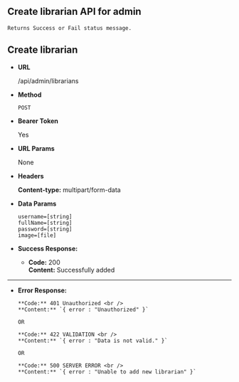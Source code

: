 **Create librarian API for admin**
----
    Returns Success or Fail status message.

## Create librarian

* **URL**

  /api/admin/librarians

* **Method**

  `POST`

* **Bearer Token**

  Yes

* **URL Params**

    None

* **Headers**

    **Content-type:** multipart/form-data

* **Data Params**

  `username=[string]` <br/>
  `fullName=[string]` <br/>
  `password=[string]` <br/>
  `image=[file]` <br/>

* **Success Response:**

    * **Code:** 200 <br/>
      **Content:** Successfully added
    
----

* **Error Response:**


      **Code:** 401 Unauthorized <br />
      **Content:** `{ error : "Unauthorized" }`

      OR

      **Code:** 422 VALIDATION <br />
      **Content:** `{ error : "Data is not valid." }`

      OR

      **Code:** 500 SERVER ERROR <br />
      **Content:** `{ error : "Unable to add new librarian" }`


